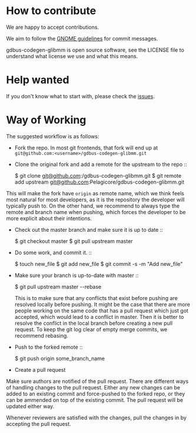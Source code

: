 How to contribute
=================
We are happy to accept contributions. 

We aim to follow the [GNOME
guidelines](https://wiki.gnome.org/Git/CommitMessages) for commit messages.

gdbus-codegen-glibmm is open source software, see the LICENSE file to
understand what license we use and what this means.

Help wanted
===========
If you don't know what to start with, please check the
[issues](https://github.com/Pelagicore/gdbus-codegen-glibmm/issues).

Way of Working
==============
The suggested workflow is as follows:

* Fork the repo. In most git frontends, that fork will end up at
   ``git@github.com:<username>/gdbus-codegen-glibmm.git``

* Clone the original fork and add a remote for the upstream to the repo ::

    $ git clone git@github.com:<username>/gdbus-codegen-glibmm.git
    $ git remote add upstream git@github.com:Pelagicore/gdbus-codegen-glibmm.git

This will make the fork have ``origin`` as remote name, which we think feels
most natural for most developers, as it is the repository the developer will
typically push to. On the other hand, we recommend to always type the remote
and branch name when pushing, which forces the developer to be more explicit
about their intentions.

* Check out the master branch and make sure it is up to date ::

   $ git checkout master
   $ git pull upstream master

* Do some work, and commit it. ::

   $ touch new_file
   $ git add new_file
   $ git commit -s -m "Add new_file"

* Make sure your branch is up-to-date with master ::

   $ git pull upstream master --rebase

   This is to make sure that any conflicts that exist before pushing are
resolved locally before pushing. It might be the case that there are more
people working on the same code that has a pull request which just got
accepted, which would lead to a conflict in master. Then it is better to
resolve the conflict in the local branch before creating a new pull request. To
keep the git log clear of empty merge commits, we recommend rebasing.

* Push to the forked remote ::

   $ git push origin some_branch_name

* Create a pull request

Make sure authors are notified of the pull request. There are different ways of
handling changes to the pull request. Either any new changes can be added to an
existing commit and force-pushed to the forked repo, or they can be ammended on
top of the existing commit. The pull request will be updated either way.

Whenever reviewers are satisfied with the changes, pull the changes in by
accepting the pull request.
